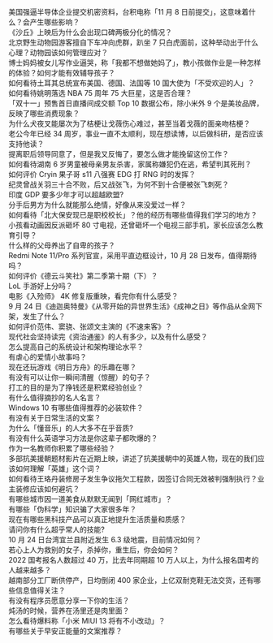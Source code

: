 美国强逼半导体企业提交机密资料，台积电称「11 月 8 日前提交」，这意味着什么？会产生哪些影响？  
《沙丘》上映后为什么会出现口碑两极分化的情况？  
北京野生动物园游客擅自下车冲向虎群，趴坐 7 只白虎面前，这种举动出于什么心理？动物园该如何管理应对？  
博士妈妈被女儿写作业逼哭，称「我都不想做她妈了」，教小孩做作业是一种怎样的体验？如何才能有效辅导孩子？  
如何看待土耳其总统宣布美国、德国、法国等 10 国大使为「不受欢迎的人」？  
如何看待姚明落选 NBA 75 周年 75 大巨星，这是否合理？  
「双十一」预售首日直播间成交额 Top 10 数据公布，除小米外 9 个是美妆品牌，反映了哪些消费现象？  
为什么犬夜叉能屡次为了桔梗让戈薇伤心难过，甚至当着戈薇的面亲吻桔梗？  
老公今年已经 34 周岁，事业一直不太顺利，现在想读博，以后做科研，是否应该支持他读？  
提离职后领导同意了，但是我又反悔了，要怎么做才能挽留这份工作？  
如何看待湖南 6 岁男童被母亲男友杀害，家属称嫌犯仍在逃，希望判其死刑？  
如何评价 Cryin 果子哥 s11 八强赛 EDG 打 RNG 时的发挥？  
纪灵曾战关羽三十合不败，后又战张飞，为何不到十合便被张飞刺死？  
印度 GDP 要多少年才可以超越欧盟?  
分手后男方为什么就能那么绝情，好像从来没爱过一样？  
如何看待「北大保安现已是职校校长」？他的经历有哪些值得我们学习的地方？  
小孩看动画因反派砸坏 80 寸电视，还曾砸坏一个电视三部手机，家长应该怎么教育引导？  
什么样的父母养出了自卑的孩子？  
Redmi Note 11/Pro 系列官宣，采用平直边框设计，10 月 28 日发布，值得期待吗？  
如何评价《德云斗笑社》第二季第十期（下）？  
LoL 手游好上分吗？  
电影《入殓师》 4K 修复版重映，看完你有什么感受？  
9 月 24 日《迪迦奥特曼》《从零开始的异世界生活》《成神之日》等作品从全网下架，发生了什么？  
如何评价范伟、窦骁、张颂文主演的《不速来客》？  
现代社会坚持读完《资治通鉴》的人有多少，以及有什么感受？  
怎么提高自己的系统设计和架构理论水平？  
有虐心的爱情小故事吗？  
现在还玩游戏《明日方舟》的乐趣在哪？  
有没有可以让你一瞬间清醒（惊醒）的句子？  
打工的目的是为了挣钱还是积累经验创业？  
有什么值得摘抄的名人名言？  
Windows 10 有哪些值得推荐的必装软件？  
有没有关于日常生活的文案？  
为什么「懂音乐」的人大多不在乎音质?  
有没有什么英语学习方法是你这辈子都吹爆的？  
作为一名教师你积累了哪些经验？  
多部抗美援朝题材影片在近期上映，讲述了抗美援朝中的英雄人物，现在的我们应该如何理解「英雄」这个词？  
如何看待王珞丹装修房子发生争议拖欠工程款，因签订合同无效被判强制执行？业主装修应该如何避坑？  
有哪些城市因一道美食从默默无闻到「网红城市」？  
有哪些「伪科学」知识骗了大家很多年？  
现在有哪些黑科技产品可以真正地提升生活质量和质感？  
请问你有什么超乎常人的技能?  
10 月 24 日台湾宜兰县附近发生 6.3 级地震，目前情况如何？  
若心上人为救别的女子，杀掉你，重生后，你会如何？  
2022 国考报名人数超过 40 万，比去年同期超 10 万人以上，为什么报名国考的人越来越多？  
越南部分工厂断供停产，日均倒闭 400 家企业，上亿双耐克鞋无法交货，还有哪些信息值得关注？  
有没有程序员愿意分享一下你的生活？  
炖汤的时候，营养在汤里还是肉里面？  
怎么看待爆料称「小米 MIUI 13 将有不小改动」？  
有哪些关于早安正能量的文案推荐？  
